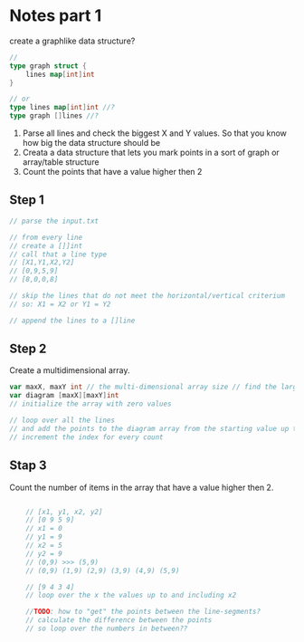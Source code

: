 # Notes part 1

create a graphlike data structure?

```go
// 
type graph struct {
    lines map[int]int
}
```


```go
// or
type lines map[int]int //?
type graph []lines //?
```

1. Parse all lines and check the biggest X and Y values.
   So that you know how big the data structure should be
2. Creata a data structure that lets you mark points in a sort of graph or array/table structure
3. Count the points that have a value higher then 2

## Step 1

```go
// parse the input.txt

// from every line
// create a []]int
// call that a line type
// [X1,Y1,X2,Y2]
// [0,9,5,9]
// [8,0,0,8]

// skip the lines that do not meet the horizontal/vertical criterium
// so: X1 = X2 or Y1 = Y2

// append the lines to a []line
```

## Step 2

Create a multidimensional array.

```go
var maxX, maxY int // the multi-dimensional array size // find the largest values first
var diagram [maxX][maxY]int
// initialize the array with zero values

// loop over all the lines
// and add the points to the diagram array from the starting value up to and including the end value.
// increment the index for every count

```

## Stap 3

Count the number of items in the array that have a value higher then 2.



```go

	// [x1, y1, x2, y2]
	// [0 9 5 9]
	// x1 = 0
	// y1 = 9
	// x2 = 5
	// y2 = 9
	// (0,9) >>> (5,9)
	// (0,9) (1,9) (2,9) (3,9) (4,9) (5,9)

	// [9 4 3 4]
	// loop over the x the values up to and including x2

	//TODO: how to "get" the points between the line-segments?
	// calculate the difference between the points
	// so loop over the numbers in between??
```
